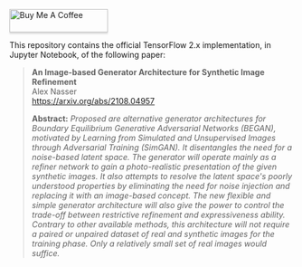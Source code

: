 <p><a href="https://www.buymeacoffee.com/banterless" target="_blank"><img style="height: 41px !important; width: 174px !important; box-shadow: 0px 3px 2px 0px rgba(190, 190, 190, 0.5) !important; -webkit-box-shadow: 0px 3px 2px 0px rgba(190, 190, 190, 0.5) !important;" src="https://www.buymeacoffee.com/assets/img/custom_images/orange_img.png" alt="Buy Me A Coffee" /></a></p>
<p>This repository contains the official TensorFlow 2.x implementation, in Jupyter Notebook, of the following paper:</p>
<blockquote>
<p><strong>An Image-based Generator Architecture for Synthetic Image Refinement</strong><br />Alex Nasser<br /><a href="https://arxiv.org/abs/2108.04957" rel="nofollow">https://arxiv.org/abs/2108.04957</a></p>
<p><strong>Abstract:</strong> <em>Proposed are alternative generator architectures for Boundary Equilibrium Generative Adversarial Networks (BEGAN), motivated by Learning from Simulated and Unsupervised Images through Adversarial Training (SimGAN). It disentangles the need for a noise-based latent space. The generator will operate mainly as a refiner network to gain a photo-realistic presentation of the given synthetic images. It also attempts to resolve the latent space's poorly understood properties by eliminating the need for noise injection and replacing it with an image-based concept. The new flexible and simple generator architecture will also give the power to control the trade-off between restrictive refinement and expressiveness ability. Contrary to other available methods, this architecture will not require a paired or unpaired dataset of real and synthetic images for the training phase. Only a relatively small set of real images would suffice.</em></p>
</blockquote>
<p><img style="max-width: 65%;" src="https://user-images.githubusercontent.com/44167267/129492992-7f46b08b-4a01-438d-88b6-a3f2ecac0776.png" alt=""  /></p>
